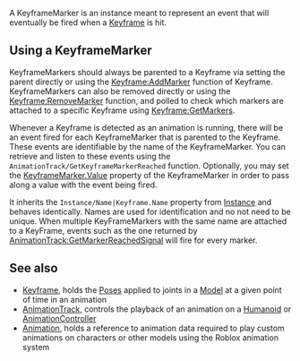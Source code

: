 A KeyframeMarker is an instance meant to represent an event that will eventually be fired when a [Keyframe](https://developer.roblox.com/en-us/api-reference/class/Keyframe) is hit.

Using a KeyframeMarker
----------------------

KeyframeMarkers should always be parented to a Keyframe via setting the parent directly or using the [Keyframe:AddMarker](https://developer.roblox.com/en-us/api-reference/function/Keyframe/AddMarker) function of Keyframe. KeyframeMarkers can also be removed directly or using the [Keyframe:RemoveMarker](https://developer.roblox.com/en-us/api-reference/function/Keyframe/RemoveMarker) function, and polled to check which markers are attached to a specific Keyframe using [Keyframe:GetMarkers](https://developer.roblox.com/en-us/api-reference/function/Keyframe/GetMarkers).

Whenever a Keyframe is detected as an animation is running, there will be an event fired for each KeyframeMarker that is parented to the Keyframe. These events are identifiable by the name of the KeyframeMarker. You can retrieve and listen to these events using the `AnimationTrack/GetKeyframeMarkerReached` function. Optionally, you may set the [KeyframeMarker.Value](https://developer.roblox.com/en-us/api-reference/property/KeyframeMarker/Value) property of the KeyframeMarker in order to pass along a value with the event being fired.

It inherits the `Instance/Name|Keyframe.Name` property from [Instance](https://developer.roblox.com/en-us/api-reference/class/Instance) and behaves identically. Names are used for identification and no not need to be unique. When multiple KeyFrameMarkers with the same name are attached to a KeyFrame, events such as the one returned by [AnimationTrack:GetMarkerReachedSignal](https://developer.roblox.com/en-us/api-reference/function/AnimationTrack/GetMarkerReachedSignal) will fire for every marker.

See also
--------

*   [Keyframe](https://developer.roblox.com/en-us/api-reference/class/Keyframe), holds the [Poses](https://developer.roblox.com/en-us/api-reference/class/Pose) applied to joints in a [Model](https://developer.roblox.com/en-us/api-reference/class/Model) at a given point of time in an animation
*   [AnimationTrack](https://developer.roblox.com/en-us/api-reference/class/AnimationTrack), controls the playback of an animation on a [Humanoid](https://developer.roblox.com/en-us/api-reference/class/Humanoid) or [AnimationController](https://developer.roblox.com/en-us/api-reference/class/AnimationController)
*   [Animation](https://developer.roblox.com/en-us/api-reference/class/Animation), holds a reference to animation data required to play custom animations on characters or other models using the Roblox animation system